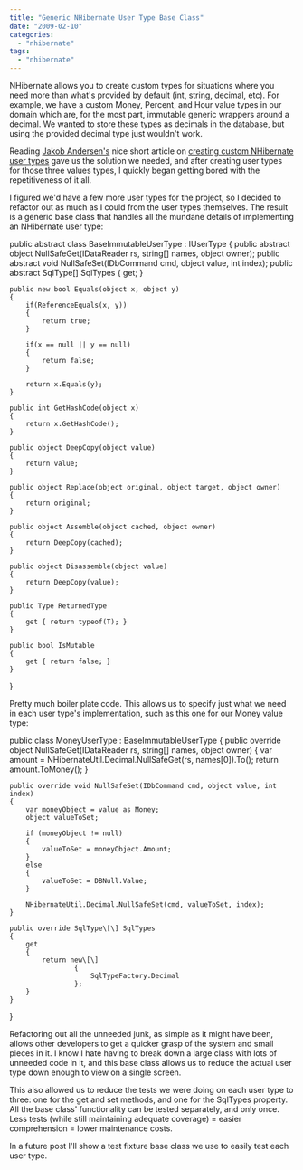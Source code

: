 ```yaml
---
title: "Generic NHibernate User Type Base Class"
date: "2009-02-10"
categories: 
  - "nhibernate"
tags: 
  - "nhibernate"
---
```


NHibernate allows you to create custom types for situations where you need more than what's provided by default (int, string, decimal, etc). For example, we have a custom Money, Percent, and Hour value types in our domain which are, for the most part, immutable generic wrappers around a decimal. We wanted to store these types as decimals in the database, but using the provided decimal type just wouldn't work.

Reading [Jakob Andersen's](http://intellect.dk/) nice short article on [creating custom NHibernate user types](http://intellect.dk/post/Implementing-custom-types-in-nHibernate.aspx) gave us the solution we needed, and after creating user types for those three values types, I quickly began getting bored with the repetitiveness of it all.

I figured we'd have a few more user types for the project, so I decided to refactor out as much as I could from the user types themselves. The result is a generic base class that handles all the mundane details of implementing an NHibernate user type:

public abstract class BaseImmutableUserType : IUserType
{
	public abstract object NullSafeGet(IDataReader rs, string\[\] names, object owner);
	public abstract void NullSafeSet(IDbCommand cmd, object value, int index);
	public abstract SqlType\[\] SqlTypes { get; }

	public new bool Equals(object x, object y)
	{
		if(ReferenceEquals(x, y))
		{
			return true;
		}

		if(x == null || y == null)
		{
			return false;
		}

		return x.Equals(y);
	}

	public int GetHashCode(object x)
	{
		return x.GetHashCode();
	}

	public object DeepCopy(object value)
	{
		return value;
	}

	public object Replace(object original, object target, object owner)
	{
		return original;
	}

	public object Assemble(object cached, object owner)
	{
		return DeepCopy(cached);
	}

	public object Disassemble(object value)
	{
		return DeepCopy(value);
	}

	public Type ReturnedType
	{
		get { return typeof(T); }
	}

	public bool IsMutable
	{
		get { return false; }
	}
} 

Pretty much boiler plate code. This allows us to specify just what we need in each user type's implementation, such as this one for our Money value type:

public class MoneyUserType : BaseImmutableUserType {
	public override object NullSafeGet(IDataReader rs, string\[\] names, object owner)
	{
		var amount = NHibernateUtil.Decimal.NullSafeGet(rs, names\[0\]).To();
		return amount.ToMoney();
	}

	public override void NullSafeSet(IDbCommand cmd, object value, int index)
	{
		var moneyObject = value as Money;
		object valueToSet;

		if (moneyObject != null)
		{
			valueToSet = moneyObject.Amount;
		}
		else
		{
			valueToSet = DBNull.Value;
		}

		NHibernateUtil.Decimal.NullSafeSet(cmd, valueToSet, index);
	}

	public override SqlType\[\] SqlTypes
	{
		get
		{
			return new\[\]
			       	{
			       		SqlTypeFactory.Decimal
			       	};
		}
	}
} 

Refactoring out all the unneeded junk, as simple as it might have been, allows other developers to get a quicker grasp of the system and small pieces in it. I know I hate having to break down a large class with lots of unneeded code in it, and this base class allows us to reduce the actual user type down enough to view on a single screen.

This also allowed us to reduce the tests we were doing on each user type to three: one for the get and set methods, and one for the SqlTypes property. All the base class' functionality can be tested separately, and only once. Less tests (while still maintaining adequate coverage) = easier comprehension = lower maintenance costs.

In a future post I'll show a test fixture base class we use to easily test each user type.
